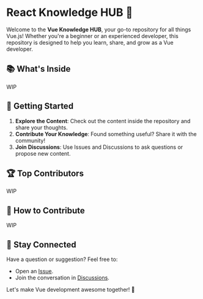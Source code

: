 # React Knowledge HUB 🖖

Welcome to the **Vue Knowledge HUB**, your go-to repository for all things Vue.js! Whether you're a beginner or an experienced developer, this repository is designed to help you learn, share, and grow as a Vue developer.

## 📚 What's Inside
WIP

## 🚀 Getting Started

1. **Explore the Content**: Check out the content inside the repository and share your thoughts.
2. **Contribute Your Knowledge**: Found something useful? Share it with the community!
3. **Join Discussions**: Use Issues and Discussions to ask questions or propose new content.


## 🏆 Top Contributors

WIP

## 🤝 How to Contribute

WIP

## 💬 Stay Connected

Have a question or suggestion? Feel free to:

- Open an [Issue](https://github.com/frontend-knowledge-hub/react-hub/issues).
- Join the conversation in [Discussions](https://github.com/frontend-knowledge-hub/react-hub/discussions).

Let's make Vue development awesome together! 🚀
